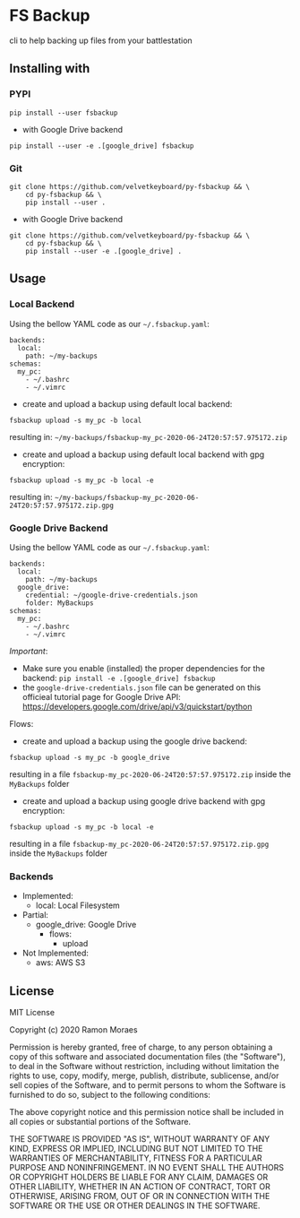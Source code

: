 # FS Backup

cli to help backing up files from your battlestation

## Installing with

### PYPI

`pip install --user fsbackup`

- with Google Drive backend

`pip install --user -e .[google_drive] fsbackup`

### Git

```
git clone https://github.com/velvetkeyboard/py-fsbackup && \
    cd py-fsbackup && \
    pip install --user .
```

- with Google Drive backend

```
git clone https://github.com/velvetkeyboard/py-fsbackup && \
    cd py-fsbackup && \
    pip install --user -e .[google_drive] .
```

## Usage

### Local Backend

Using the bellow YAML code as our `~/.fsbackup.yaml`:

```
backends:
  local:
    path: ~/my-backups
schemas:
  my_pc:
    - ~/.bashrc
    - ~/.vimrc
```

- create and upload a backup using default local backend:

`fsbackup upload -s my_pc -b local`

resulting in: `~/my-backups/fsbackup-my_pc-2020-06-24T20:57:57.975172.zip`

- create and upload a backup using default local backend with gpg encryption:

`fsbackup upload -s my_pc -b local -e`

resulting in: `~/my-backups/fsbackup-my_pc-2020-06-24T20:57:57.975172.zip.gpg`

### Google Drive Backend

Using the bellow YAML code as our `~/.fsbackup.yaml`:

```
backends:
  local:
    path: ~/my-backups
  google_drive:
    credential: ~/google-drive-credentials.json
    folder: MyBackups
schemas:
  my_pc:
    - ~/.bashrc
    - ~/.vimrc
```

_Important_:
 - Make sure you enable (installed) the proper dependencies for the backend:
   `pip install -e .[google_drive] fsbackup`
 - the `google-drive-credentials.json` file can be generated on this officieal
   tutorial page for Google Drive API:
   https://developers.google.com/drive/api/v3/quickstart/python

Flows:

- create and upload a backup using the google drive backend:

`fsbackup upload -s my_pc -b google_drive`

resulting in a file `fsbackup-my_pc-2020-06-24T20:57:57.975172.zip` inside
the `MyBackups` folder

- create and upload a backup using google drive backend with gpg encryption:

`fsbackup upload -s my_pc -b local -e`

resulting in a file `fsbackup-my_pc-2020-06-24T20:57:57.975172.zip.gpg` inside
the `MyBackups` folder

### Backends

- Implemented:
  - local: Local Filesystem
- Partial:
  - google_drive: Google Drive
    - flows:
      - upload
- Not Implemented:
  - aws: AWS S3

## License

MIT License

Copyright (c) 2020 Ramon Moraes

Permission is hereby granted, free of charge, to any person obtaining a copy
of this software and associated documentation files (the "Software"), to deal
in the Software without restriction, including without limitation the rights
to use, copy, modify, merge, publish, distribute, sublicense, and/or sell
copies of the Software, and to permit persons to whom the Software is
furnished to do so, subject to the following conditions:

The above copyright notice and this permission notice shall be included in all
copies or substantial portions of the Software.

THE SOFTWARE IS PROVIDED "AS IS", WITHOUT WARRANTY OF ANY KIND, EXPRESS OR
IMPLIED, INCLUDING BUT NOT LIMITED TO THE WARRANTIES OF MERCHANTABILITY,
FITNESS FOR A PARTICULAR PURPOSE AND NONINFRINGEMENT. IN NO EVENT SHALL THE
AUTHORS OR COPYRIGHT HOLDERS BE LIABLE FOR ANY CLAIM, DAMAGES OR OTHER
LIABILITY, WHETHER IN AN ACTION OF CONTRACT, TORT OR OTHERWISE, ARISING FROM,
OUT OF OR IN CONNECTION WITH THE SOFTWARE OR THE USE OR OTHER DEALINGS IN THE
SOFTWARE.

